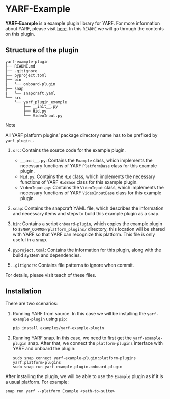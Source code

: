 # YARF-Example

**YARF-Example** is a example plugin library for YARF.
For more information about YARF, please visit [here](https://github.com/canonical/yarf).
In this `README` we will go through the contents on this plugin.

## Structure of the plugin

```{bash}
yarf-example-plugin
├── README.md
├── .gitignore
├── pyproject.toml
├── bin
|   └── onboard-plugin
├── snap
|   └── snapcraft.yaml
└── src
    └── yarf_plugin_example
        ├── __init__.py
        ├── Hid.py
        └── VideoInput.py
```

> [!NOTE]
> All YARF platform plugins’ package directory name has to be prefixed by `yarf_plugin_`.

1. `src`: Contains the source code for the example plugin.

   - `__init__.py`: Contains the `Example` class, which implements the necessary functions of YARF `PlatformBase` class for this example plugin.
   - `Hid.py`: Contains the `Hid` class, which implements the necessary functions of YARF `HidBase` class for this example plugin.
   - `VideoInput.py`: Contains the `VideoInput` class, which implements the necessary functions of YARF `VideoInputBase` class for this example plugin.

1. `snap`: Contains the snapcraft YAML file, which describes the information and necessary items and steps to build this example plugin as a snap.

1. `bin`: Contains a script `onboard-plugin`, which copies the example plugin to `$SNAP_COMMON/platform_plugins/` directory, this location will be shared with YARF so that YARF can recognize this platform. This file is only useful in a snap.

1. `pyproject.toml`: Contains the information for this plugin, along with the build system and dependencies.

1. `.gitignore`: Contains file patterns to ignore when commit.

For details, please visit teach of these files.

## Installation

There are two scenarios:

1. Running YARF from source. In this case we will be installing the `yarf-example-plugin` using `pip`:

   ```
   pip install examples/yarf-example-plugin
   ```

1. Running YARF snap. In this case, we need to first get the `yarf-example-plugin` snap. After that, we connect the `platform-plugins` interface with YARF and onboard the plugin:

   ```
   sudo snap connect yarf-example-plugin:platform-plugins yarf:platform-plugins
   sudo snap run yarf-example-plugin.onboard-plugin
   ```

After installing the plugin, we will be able to use the `Example` plugin as if it is a usual platform. For example:

```
snap run yarf --platform Example <path-to-suite>
```
